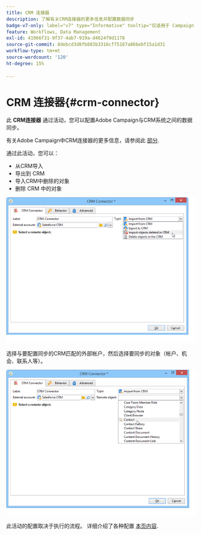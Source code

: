 ```yaml
---
title: CRM 连接器
description: 了解有关CRM连接器的更多信息并配置数据同步
badge-v7-only: label="v7" type="Informative" tooltip="仅适用于 Campaign Classic v7"
feature: Workflows, Data Management
exl-id: 41966f31-9f37-4ab7-919a-d4624f9d1178
source-git-commit: 8debcd3d8fb883b3316cf75187a86bebf15a1d31
workflow-type: tm+mt
source-wordcount: '120'
ht-degree: 15%

---
```


# CRM 连接器{#crm-connector}



此 **CRM连接器** 通过活动，您可以配置Adobe Campaign与CRM系统之间的数据同步。

有关Adobe Campaign中CRM连接器的更多信息，请参阅此 [部分](../../platform/using/crm-connectors.md).

通过此活动，您可以：

* 从CRM导入
* 导出到 CRM
* 导入CRM中删除的对象
* 删除 CRM 中的对象

![](assets/crm_task_select_op.png)

选择与要配置同步的CRM匹配的外部帐户，然后选择要同步的对象（帐户、机会、联系人等）。

![](assets/crm_task_select_obj.png)

此活动的配置取决于执行的流程。 详细介绍了各种配置 [本页内容](../../platform/using/crm-data-sync.md).
